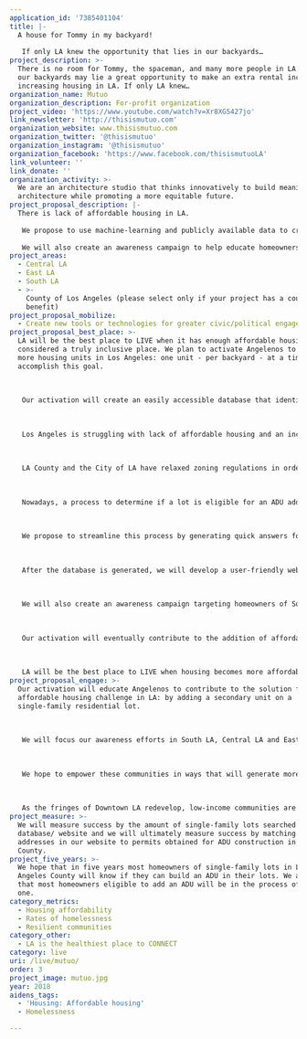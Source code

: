 ```yaml
---
application_id: '7385401104'
title: |-
  A house for Tommy in my backyard! 
   
   If only LA knew the opportunity that lies in our backyards…
project_description: >-
  There is no room for Tommy, the spaceman, and many more people in LA. But in
  our backyards may lie a great opportunity to make an extra rental income while
  increasing housing in LA. If only LA knew…
organization_name: Mutuo
organization_description: For-profit organization
project_video: 'https://www.youtube.com/watch?v=Xr8XGS427jo'
link_newsletter: 'http://thisismutuo.com'
organization_website: www.thisismutuo.com
organization_twitter: '@thisismutuo'
organization_instagram: '@thisismutuo'
organization_facebook: 'https://www.facebook.com/thisismutuoLA'
link_volunteer: ''
link_donate: ''
organization_activity: >-
  We are an architecture studio that thinks innovatively to build meaningful
  architecture while promoting a more equitable future.
project_proposal_description: |-
  There is lack of affordable housing in LA. 
   
   We propose to use machine-learning and publicly available data to create a free database for homeowners to easily find out if they can build an additional living unit in their backyard. 
   
   We will also create an awareness campaign to help educate homeowners on this new opportunity right in their backyard!
project_areas:
  - Central LA
  - East LA
  - South LA
  - >-
    County of Los Angeles (please select only if your project has a countywide
    benefit)
project_proposal_mobilize:
  - Create new tools or technologies for greater civic/political engagement
project_proposal_best_place: >-
  LA will be the best place to LIVE when it has enough affordable housing to be
  considered a truly inclusive place. We plan to activate Angelenos to build
  more housing units in Los Angeles: one unit - per backyard - at a time, to
  accomplish this goal.
   
   
   
   Our activation will create an easily accessible database that identifies which properties in Los Angeles County can have secondary units (also called Accessory Dwelling Units or ADUs) on their lots. We will also create an awareness campaign to educate homeowners on the opportunity that lies in their backyards: an additional housing unit that can create rental income while helping with efforts to increase affordable housing in LA.
   
   
   
   Los Angeles is struggling with lack of affordable housing and an increase in its homeless population. ADUs are a significant way to increase the housing stock in Los Angeles.
   
   
   
   LA County and the City of LA have relaxed zoning regulations in order to allow for construction of more ADUs. The number of permitted ADUs has grown this past year. However, if we are to make a dent in the affordable housing crisis we have to build many more ADUs per year.
   
   
   
   Nowadays, a process to determine if a lot is eligible for an ADU addition requires the design consultant’s or homeowner’s investment of time to read and interpret complicated zoning code constraints.
   
   
   
   We propose to streamline this process by generating quick answers for homeowners on their possibilities regarding ADUs on their properties. To accomplish this task our database will use machine-learning and existing Geographic Information Systems (GIS) to predict with good certainty the likelihood of a property being allowed by zoning codes to have an ADU. 
   
   
   
   After the database is generated, we will develop a user-friendly website where anyone can search for their property and see if they can build an ADU. We will be able to reach out more people in less time and hopefully contribute to engage more homeowners in building ADUs.
   
   
   
   We will also create an awareness campaign targeting homeowners of South LA, Central LA and East LA.
   
   
   
   Our activation will eventually contribute to the addition of affordable units in communities impacting Housing Affordability Metric and Homelessness Metric. We also believe that it will impact the Resilient Communities Metric since it will boost much needed housing opportunities.
   
   
   
   LA will be the best place to LIVE when housing becomes more affordable, and homelessness is drastically reduced. We will activate Angelenos to participate in the affordable housing movement. We can all be a part of the affordable housing solution in LA!
project_proposal_engage: >-
  Our activation will educate Angelenos to contribute to the solution for the
  affordable housing challenge in LA: by adding a secondary unit on a
  single-family residential lot. 
   
   
   
   We will focus our awareness efforts in South LA, Central LA and East LA. By focusing our awareness efforts on low-income communities close to downtown LA, we are hoping to increase the affordable housing supply in a sustainable way. For example, as a consequence of additional ADUs in these areas, the increased population will have easy access to existing public transportation and proximity to schools and jobs. 
   
   
   
   We hope to empower these communities in ways that will generate more community participation in solving its challenges. Renters educated on the potential addition of ADUs can spread the word to their landlords and neighbors. They might have family members or friends in need of housing that could benefit from ADU additions to their street. This can be an opportunity to enrich and better connect these neighborhoods.
   
   
   
   As the fringes of Downtown LA redevelop, low-income communities are most at risk for displacement. This organic increase in affordable units can be taken as an opportunity to steer change in the direction of strengthening communities.
project_measure: >-
  We will measure success by the amount of single-family lots searched in our
  database/ website and we will ultimately measure success by matching searched
  addresses in our website to permits obtained for ADU construction in LA
  County.
project_five_years: >-
  We hope that in five years most homeowners of single-family lots in Los
  Angeles County will know if they can build an ADU in their lots. We also hope
  that most homeowners eligible to add an ADU will be in the process of building
  one.
category_metrics:
  - Housing affordability
  - Rates of homelessness
  - Resilient communities
category_other:
  - LA is the healthiest place to CONNECT
category: live
uri: /live/mutuo/
order: 3
project_image: mutuo.jpg
year: 2018
aidens_tags:
  - 'Housing: Affordable housing'
  - Homelessness

---
```

